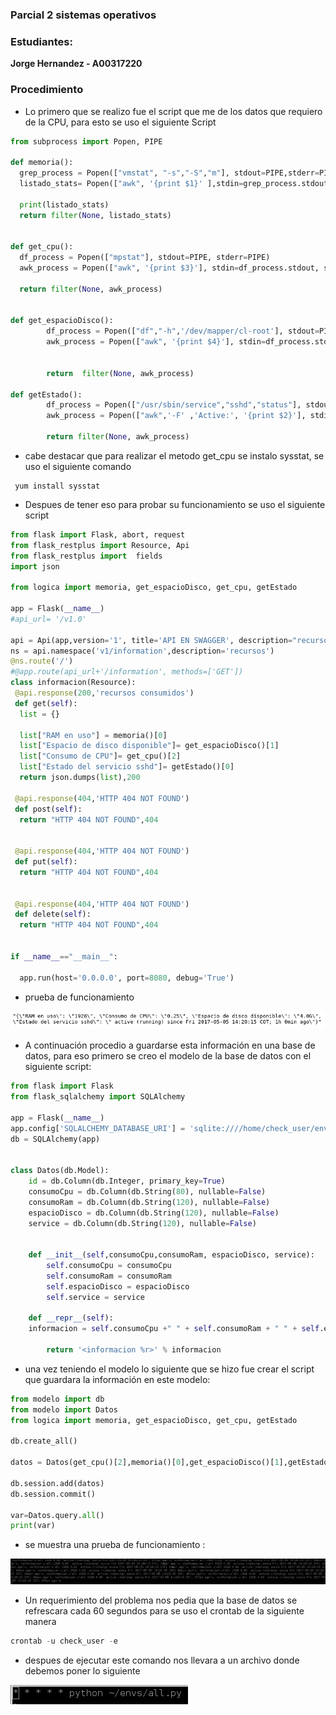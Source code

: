 
### Parcial 2 sistemas operativos

### Estudiantes: 
**Jorge Hernandez - A00317220**

### Procedimiento

* Lo primero que se realizo fue el script que me de los datos que requiero de la CPU, para esto se uso el siguiente Script

``` python
from subprocess import Popen, PIPE

def memoria():
  grep_process = Popen(["vmstat", "-s","-S","m"], stdout=PIPE,stderr=PIPE)
  listado_stats= Popen(["awk", '{print $1}' ],stdin=grep_process.stdout, stdout=PIPE, stderr=PIPE).communicate()[0].split('\n')

  print(listado_stats)
  return filter(None, listado_stats)


def get_cpu():
  df_process = Popen(["mpstat"], stdout=PIPE, stderr=PIPE)
  awk_process = Popen(["awk", '{print $3}'], stdin=df_process.stdout, stdout=PIPE, stderr=PIPE).communicate()[0].split('\n')

  return filter(None, awk_process)


def get_espacioDisco():
        df_process = Popen(["df","-h",'/dev/mapper/cl-root'], stdout=PIPE, stderr=PIPE)
        awk_process = Popen(["awk", '{print $4}'], stdin=df_process.stdout, stdout=PIPE, stderr=PIPE).communicate()[0].split('\n')


        return  filter(None, awk_process)

def getEstado():
        df_process = Popen(["/usr/sbin/service","sshd","status"], stdout=PIPE, stderr=PIPE)
        awk_process = Popen(["awk",'-F' ,'Active:', '{print $2}'], stdin=df_process.stdout, stdout=PIPE, stderr=PIPE).communicate()[0].split('\n')

        return filter(None, awk_process)
```
* cabe destacar que para realizar el metodo get_cpu se instalo sysstat, se uso el siguiente comando

```
 yum install sysstat
 ```
 * Despues de tener eso para probar su funcionamiento se uso el siguiente script
  
``` python
from flask import Flask, abort, request
from flask_restplus import Resource, Api
from flask_restplus import  fields
import json

from logica import memoria, get_espacioDisco, get_cpu, getEstado

app = Flask(__name__)
#api_url= '/v1.0'

api = Api(app,version='1', title='API EN SWAGGER', description="recursos cpu")
ns = api.namespace('v1/information',description='recursos')
@ns.route('/')
#@app.route(api_url+'/information', methods=['GET'])
class informacion(Resource):
 @api.response(200,'recursos consumidos')
 def get(self):
  list = {}

  list["RAM en uso"] = memoria()[0]
  list["Espacio de disco disponible"]= get_espacioDisco()[1]	
  list["Consumo de CPU"]= get_cpu()[2]
  list["Estado del servicio sshd"]= getEstado()[0]
  return json.dumps(list),200

 @api.response(404,'HTTP 404 NOT FOUND')
 def post(self):
  return "HTTP 404 NOT FOUND",404


 @api.response(404,'HTTP 404 NOT FOUND')
 def put(self):
  return "HTTP 404 NOT FOUND",404


 @api.response(404,'HTTP 404 NOT FOUND')
 def delete(self):
  return "HTTP 404 NOT FOUND",404


if __name__=="__main__":

  app.run(host='0.0.0.0', port=8080, debug='True')

```
* prueba de funcionamiento

![GitHub Logo0](Imagenes/func.png)



* A continuación procedio a guardarse esta información en una base de datos, para eso primero se creo el modelo de la base de datos con el siguiente script:

``` python
from flask import Flask
from flask_sqlalchemy import SQLAlchemy

app = Flask(__name__)
app.config['SQLALCHEMY_DATABASE_URI'] = 'sqlite:////home/check_user/envs/prueba.db'
db = SQLAlchemy(app)


class Datos(db.Model):
    id = db.Column(db.Integer, primary_key=True)
    consumoCpu = db.Column(db.String(80), nullable=False)
    consumoRam = db.Column(db.String(120), nullable=False)
    espacioDisco = db.Column(db.String(120), nullable=False)
    service = db.Column(db.String(120), nullable=False)


    def __init__(self,consumoCpu,consumoRam, espacioDisco, service):
        self.consumoCpu = consumoCpu
        self.consumoRam = consumoRam
        self.espacioDisco = espacioDisco
        self.service = service

    def __repr__(self):
	informacion = self.consumoCpu +" " + self.consumoRam + " " + self.espacioDisco+ " " + self.service

        return '<informacion %r>' % informacion
```

* una vez teniendo el modelo lo siguiente que se hizo fue crear el script que guardara la información en este modelo:

``` python
from modelo import db
from modelo import Datos
from logica import memoria, get_espacioDisco, get_cpu, getEstado

db.create_all()

datos = Datos(get_cpu()[2],memoria()[0],get_espacioDisco()[1],getEstado()[0] )

db.session.add(datos)
db.session.commit()

var=Datos.query.all()
print(var)
```
* se muestra una prueba de funcionamiento :

![GitHub Logo0](Imagenes/baseDatos.png)

* Un requerimiento del problema nos pedia que la base de datos se refrescara cada 60 segundos para se uso el crontab de la siguiente manera

``` python
crontab -u check_user -e
```
* despues de ejecutar este comando nos llevara a un archivo donde debemos poner lo siguiente


![GitHub Logo0](Imagenes/save.png)
